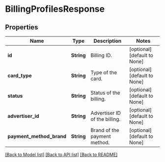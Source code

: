 # BillingProfilesResponse

## Properties
Name | Type | Description | Notes
------------ | ------------- | ------------- | -------------
**id** | **String** | Billing ID. | [optional] [default to None]
**card_type** | **String** | Type of the card. | [optional] [default to None]
**status** | **String** | Status of the billing. | [optional] [default to None]
**advertiser_id** | **String** | Advertiser ID of the billing. | [optional] [default to None]
**payment_method_brand** | **String** | Brand of the payment method. | [optional] [default to None]

[[Back to Model list]](../README.md#documentation-for-models) [[Back to API list]](../README.md#documentation-for-api-endpoints) [[Back to README]](../README.md)


